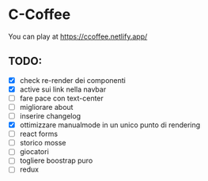 # C-Coffee

You can play at https://ccoffee.netlify.app/

## TODO:

- [x] check re-render dei componenti
- [x] active sui link nella navbar
- [ ] fare pace con text-center
- [ ] migliorare about
- [ ] inserire changelog
- [x] ottimizzare manualmode in un unico punto di rendering
- [ ] react forms
- [ ] storico mosse
- [ ] giocatori
- [ ] togliere boostrap puro
- [ ] redux
